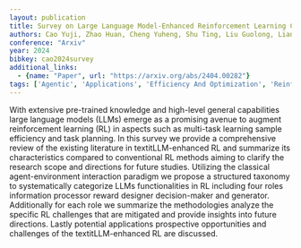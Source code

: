 ```yaml
---
layout: publication
title: Survey on Large Language Model-Enhanced Reinforcement Learning Concept Taxonomy and Methods
authors: Cao Yuji, Zhao Huan, Cheng Yuheng, Shu Ting, Liu Guolong, Liang Gaoqi, Zhao Junhua, Li Yun
conference: "Arxiv"
year: 2024
bibkey: cao2024survey
additional_links:
  - {name: "Paper", url: "https://arxiv.org/abs/2404.00282"}
tags: ['Agentic', 'Applications', 'Efficiency And Optimization', 'Reinforcement Learning', 'Survey Paper']
---
```

With extensive pre-trained knowledge and high-level general capabilities large language models (LLMs) emerge as a promising avenue to augment reinforcement learning (RL) in aspects such as multi-task learning sample efficiency and task planning. In this survey we provide a comprehensive review of the existing literature in textitLLM-enhanced RL and summarize its characteristics compared to conventional RL methods aiming to clarify the research scope and directions for future studies. Utilizing the classical agent-environment interaction paradigm we propose a structured taxonomy to systematically categorize LLMs functionalities in RL including four roles information processor reward designer decision-maker and generator. Additionally for each role we summarize the methodologies analyze the specific RL challenges that are mitigated and provide insights into future directions. Lastly potential applications prospective opportunities and challenges of the textitLLM-enhanced RL are discussed.
